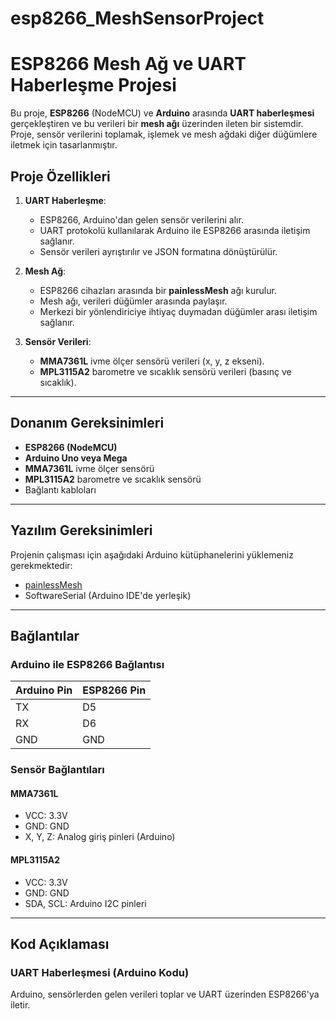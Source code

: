 # esp8266_MeshSensorProject
# ESP8266 Mesh Ağ ve UART Haberleşme Projesi

Bu proje, **ESP8266** (NodeMCU) ve **Arduino** arasında **UART haberleşmesi** gerçekleştiren ve bu verileri bir **mesh ağı** üzerinden ileten bir sistemdir. Proje, sensör verilerini toplamak, işlemek ve mesh ağdaki diğer düğümlere iletmek için tasarlanmıştır.

## Proje Özellikleri
1. **UART Haberleşme**:
   - ESP8266, Arduino'dan gelen sensör verilerini alır.
   - UART protokolü kullanılarak Arduino ile ESP8266 arasında iletişim sağlanır.
   - Sensör verileri ayrıştırılır ve JSON formatına dönüştürülür.

2. **Mesh Ağ**:
   - ESP8266 cihazları arasında bir **painlessMesh** ağı kurulur.
   - Mesh ağı, verileri düğümler arasında paylaşır.
   - Merkezi bir yönlendiriciye ihtiyaç duymadan düğümler arası iletişim sağlanır.

3. **Sensör Verileri**:
   - **MMA7361L** ivme ölçer sensörü verileri (x, y, z ekseni).
   - **MPL3115A2** barometre ve sıcaklık sensörü verileri (basınç ve sıcaklık).

---

## Donanım Gereksinimleri
- **ESP8266 (NodeMCU)**
- **Arduino Uno veya Mega**
- **MMA7361L** ivme ölçer sensörü
- **MPL3115A2** barometre ve sıcaklık sensörü
- Bağlantı kabloları

---

## Yazılım Gereksinimleri
Projenin çalışması için aşağıdaki Arduino kütüphanelerini yüklemeniz gerekmektedir:
- [painlessMesh](https://github.com/gmag11/painlessMesh)
- SoftwareSerial (Arduino IDE'de yerleşik)

---

## Bağlantılar
### Arduino ile ESP8266 Bağlantısı
| Arduino Pin | ESP8266 Pin |
|-------------|-------------|
| TX          | D5          |
| RX          | D6          |
| GND         | GND         |

### Sensör Bağlantıları
#### MMA7361L
- VCC: 3.3V
- GND: GND
- X, Y, Z: Analog giriş pinleri (Arduino)

#### MPL3115A2
- VCC: 3.3V
- GND: GND
- SDA, SCL: Arduino I2C pinleri

---

## Kod Açıklaması
### UART Haberleşmesi (Arduino Kodu)
Arduino, sensörlerden gelen verileri toplar ve UART üzerinden ESP8266'ya iletir. 
